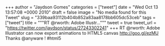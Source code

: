 
+++
author = "Jaydson Gomes"
categories = ["tweet"]
date = "Wed Oct 13 13:57:08 +0000 2010"
draft = false
image = "No media found for this Tweet"
slug = "339baa93112b404b852a83aa8178bb605dc53ceb"
tags = ["tweet"]
title = """RT @rworth: Adobe Illustr..."""
tweet = true
tweet_url = "https://twitter.com/jaydson/status/27243302241"
+++
RT @rworth: Adobe Illustrator can now export animations to HTML5 canvas http://goo.gl/ezMU Thanks @anyware ! #html5
